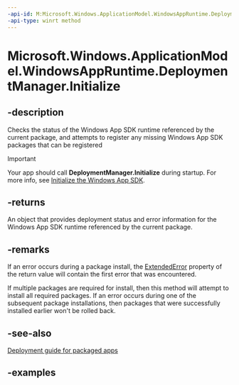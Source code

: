```yaml
---
-api-id: M:Microsoft.Windows.ApplicationModel.WindowsAppRuntime.DeploymentManager.Initialize
-api-type: winrt method
---
```


# Microsoft.Windows.ApplicationModel.WindowsAppRuntime.DeploymentManager.Initialize

<!--
public static Microsoft.Windows.ApplicationModel.WindowsAppRuntime.DeploymentResult Initialize ();
-->


## -description

Checks the status of the Windows App SDK runtime referenced by the current package, and attempts to register any missing Windows App SDK packages that can be registered

> [!IMPORTANT]
> Your app should call **DeploymentManager.Initialize** during startup. For more info, see [Initialize the Windows App SDK](/windows/apps/package-and-deploy/deploy-overview#initialize-the-windows-app-sdk).

## -returns

An object that provides deployment status and error information for the Windows App SDK runtime referenced by the current package.

## -remarks

If an error occurs during a package install, the [ExtendedError](deploymentresult_extendederror.md) property of the return value will contain the first error that was encountered.

If multiple packages are required for install, then this method will attempt to install all required packages. If an error occurs during one of the subsequent package installations, then packages that were successfully installed earlier won't be rolled back.

## -see-also

[Deployment guide for packaged apps](/windows/apps/windows-app-sdk/deploy-packaged-apps)

## -examples
